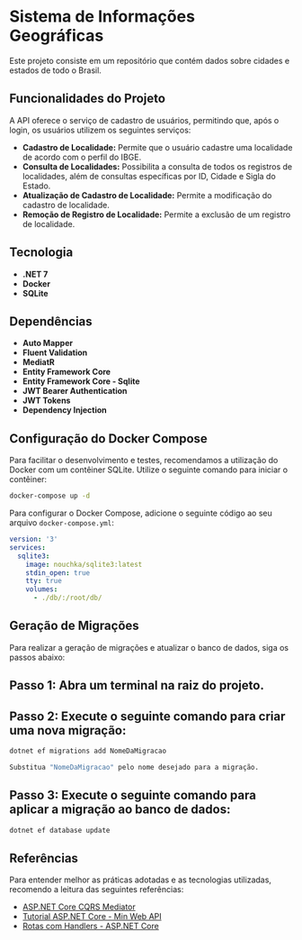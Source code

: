 # Sistema de Informações Geográficas

Este projeto consiste em um repositório que contém dados sobre cidades e estados de todo o Brasil.

## Funcionalidades do Projeto

A API oferece o serviço de cadastro de usuários, permitindo que, após o login, os usuários utilizem os seguintes serviços:

- **Cadastro de Localidade:** Permite que o usuário cadastre uma localidade de acordo com o perfil do IBGE.
- **Consulta de Localidades:** Possibilita a consulta de todos os registros de localidades, além de consultas específicas por ID, Cidade e Sigla do Estado.
- **Atualização de Cadastro de Localidade:** Permite a modificação do cadastro de localidade.
- **Remoção de Registro de Localidade:** Permite a exclusão de um registro de localidade.

## Tecnologia 

- **.NET 7**
- **Docker**
- **SQLite**

## Dependências

- **Auto Mapper**
- **Fluent Validation**
- **MediatR**
- **Entity Framework Core**
- **Entity Framework Core - Sqlite**
- **JWT Bearer Authentication**
- **JWT Tokens**
- **Dependency Injection**

## Configuração do Docker Compose

Para facilitar o desenvolvimento e testes, recomendamos a utilização do Docker com um contêiner SQLite. Utilize o seguinte comando para iniciar o contêiner:

```bash
docker-compose up -d
```

Para configurar o Docker Compose, adicione o seguinte código ao seu arquivo `docker-compose.yml`:

```yaml
version: '3'
services:
  sqlite3:
    image: nouchka/sqlite3:latest
    stdin_open: true
    tty: true
    volumes:
      - ./db/:/root/db/
```

## Geração de Migrações

Para realizar a geração de migrações e atualizar o banco de dados, siga os passos abaixo:

## Passo 1: Abra um terminal na raiz do projeto.

## Passo 2: Execute o seguinte comando para criar uma nova migração:

```bash
dotnet ef migrations add NomeDaMigracao

Substitua "NomeDaMigracao" pelo nome desejado para a migração.
```

## Passo 3: Execute o seguinte comando para aplicar a migração ao banco de dados:

```bash
dotnet ef database update
```

## Referências

Para entender melhor as práticas adotadas e as tecnologias utilizadas, recomendo a leitura das seguintes referências:

- [ASP.NET Core CQRS Mediator](https://balta.io/blog/aspnet-core-cqrs-mediator)
- [Tutorial ASP.NET Core - Min Web API](https://learn.microsoft.com/pt-br/aspnet/core/tutorials/min-web-api?view=aspnetcore-8.0&tabs=visual-studio)
- [Rotas com Handlers - ASP.NET Core](https://learn.microsoft.com/pt-br/aspnet/core/fundamentals/minimal-apis/route-handlers?view=aspnetcore-8.0)
